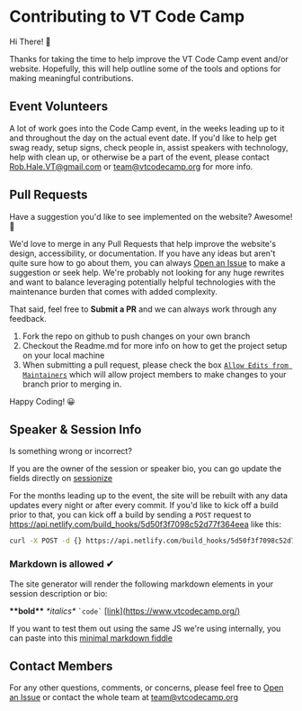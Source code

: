 # Contributing to VT Code Camp

Hi There! 👋

Thanks for taking the time to help improve the VT Code Camp event and/or website.  Hopefully, this will help outline some of the tools and options for making meaningful contributions.

## Event Volunteers

A lot of work goes into the Code Camp event, in the weeks leading up to it and throughout the day on the actual event date.  If you'd like to help get swag ready, setup signs, check people in, assist speakers with technology, help with clean up, or otherwise be a part of the event, please contact [Rob.Hale.VT@gmail.com](mailto:Rob.Hale.VT@gmail.com) or  [team@vtcodecamp.org](mailto:team@vtcodecamp.org) for more info.

## Pull Requests

Have a suggestion you'd like to see implemented on the website? Awesome! 🎉

We'd love to merge in any Pull Requests that help improve the website's design, accessibility, or documentation.  If you have any ideas but aren't quite sure how to go about them, you can always [Open an Issue](https://github.com/vtcodecamp/2019.vtcodecamp.org/issues) to make a suggestion or seek help.  We're probably not looking for any huge rewrites and want to balance leveraging potentially helpful technologies with the maintenance burden that comes with added complexity.

That said, feel free to **Submit a PR** and we can always work through any feedback.

1. Fork the repo on github to push changes on your own branch
2. Checkout the Readme.md for more info on how to get the project setup on your local machine
3. When submitting a pull request, please check the box [`Allow Edits from Maintainers`](https://help.github.com/en/articles/allowing-changes-to-a-pull-request-branch-created-from-a-fork) which will allow project members to make changes to your branch prior to merging in.

Happy Coding! 😀


## Speaker & Session Info

Is something wrong or incorrect?

If you are the owner of the session or speaker bio, you can go update the fields directly on [sessionize](https://sessionize.com/app/speaker)

For the months leading up to the event, the site will be rebuilt with any data updates every night or after every commit.  If you'd like to kick off a build prior to that, you can kick off a build by sending a `POST` request to https://api.netlify.com/build_hooks/5d50f3f7098c52d77f364eea like this:

```bash
curl -X POST -d {} https://api.netlify.com/build_hooks/5d50f3f7098c52d77f364eea
```

### Markdown is allowed ✔

The site generator will render the following markdown elements in your session description or bio:

**\*\*bold\*\***  *\*italics\**  <code>&#96;code&#96;</code>  [\[link\](https://www.vtcodecamp.org/)](https://www.vtcodecamp.org/)

If you want to test them out using the same JS we're using internally, you can paste into this [minimal markdown fiddle](https://jsfiddle.net/KyleMit/bqr0wysc/)

## Contact Members

For any other questions, comments, or concerns, please feel free to [Open an Issue](https://github.com/vtcodecamp/2019.vtcodecamp.org/issues) or contact the whole team at [team@vtcodecamp.org](mailto:team@vtcodecamp.org)

